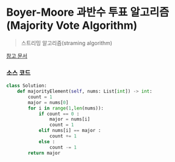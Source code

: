 # Boyer-Moore 과반수 투표 알고리즘(Majority Vote Algorithm)
> 스트리밍 알고리즘(straming algorithm)

[참고 문서](https://sgc109.github.io/2020/11/30/boyer-moore-majority-vote-algorithm/)


### 소스 코드  

```py
class Solution:
    def majorityElement(self, nums: List[int]) -> int:
        count = 1
        major = nums[0]
        for i in range(1,len(nums)):
            if count == 0 :
                major = nums[i]
                count = 1
            elif nums[i] == major : 
                count += 1
            else : 
                count -= 1
        return major
```  